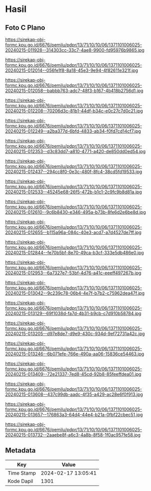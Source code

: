 # Hasil

## Foto C Plano

https://sirekap-obj-formc.kpu.go.id/6676/pemilu/pdpr/13/71/10/10/06/1371101006025-20240215-011928--314303cc-33c7-4ae8-9900-fd95976b9865.jpg

https://sirekap-obj-formc.kpu.go.id/6676/pemilu/pdpr/13/71/10/10/06/1371101006025-20240215-012014--056fe1f8-8a18-45e3-9e94-4f82611e321f.jpg

https://sirekap-obj-formc.kpu.go.id/6676/pemilu/pdpr/13/71/10/10/06/1371101006025-20240215-012058--babbb763-adc7-48f3-b167-4b418b2756d1.jpg

https://sirekap-obj-formc.kpu.go.id/6676/pemilu/pdpr/13/71/10/10/06/1371101006025-20240215-012208--70206d3c-81b1-44df-b34c-e0c27c7d0c21.jpg

https://sirekap-obj-formc.kpu.go.id/6676/pemilu/pdpr/13/71/10/10/06/1371101006025-20240215-012249--a2ba377d-6bfd-4833-ab34-f0fd7cd14cf7.jpg

https://sirekap-obj-formc.kpu.go.id/6676/pemilu/pdpr/13/71/10/10/06/1371101006025-20240215-012353--d3c83dd7-a810-4771-a420-de850dd0ed54.jpg

https://sirekap-obj-formc.kpu.go.id/6676/pemilu/pdpr/13/71/10/10/06/1371101006025-20240215-012437--294cc8f0-0e3c-480f-8fc4-38cd5fd19533.jpg

https://sirekap-obj-formc.kpu.go.id/6676/pemilu/pdpr/13/71/10/10/06/1371101006025-20240215-012533--45245e68-26f5-472b-b1c1-2c9fc9b8d81a.jpg

https://sirekap-obj-formc.kpu.go.id/6676/pemilu/pdpr/13/71/10/10/06/1371101006025-20240215-012610--9c6b8430-e346-495a-b73b-8fe6d2e6be8d.jpg

https://sirekap-obj-formc.kpu.go.id/6676/pemilu/pdpr/13/71/10/10/06/1371101006025-20240215-012655--b115a96a-084c-40e3-acd7-a7d4527de7ff.jpg

https://sirekap-obj-formc.kpu.go.id/6676/pemilu/pdpr/13/71/10/10/06/1371101006025-20240215-012844--fe70b5bf-8e70-49ca-b3cf-333e5db486e0.jpg

https://sirekap-obj-formc.kpu.go.id/6676/pemilu/pdpr/13/71/10/10/06/1371101006025-20240215-012953--6a7327e7-53bf-4d76-a41c-eeeff497267b.jpg

https://sirekap-obj-formc.kpu.go.id/6676/pemilu/pdpr/13/71/10/10/06/1371101006025-20240215-013042--9c239c78-06b4-4e7f-b7b2-c75962dea47f.jpg

https://sirekap-obj-formc.kpu.go.id/6676/pemilu/pdpr/13/71/10/10/06/1371101006025-20240215-013129--69f1038d-fa7d-4b31-b9cb-c7d910b58784.jpg

https://sirekap-obj-formc.kpu.go.id/6676/pemilu/pdpr/13/71/10/10/06/1371101006025-20240215-013205--d97e8de7-d9e9-430c-934d-9ef72731a42c.jpg

https://sirekap-obj-formc.kpu.go.id/6676/pemilu/pdpr/13/71/10/10/06/1371101006025-20240215-013246--6b071efe-766e-490a-aa06-15836ce54463.jpg

https://sirekap-obj-formc.kpu.go.id/6676/pemilu/pdpr/13/71/10/10/06/1371101006025-20240215-013409--72e21337-7ed8-45cd-92b8-85feeffdea01.jpg

https://sirekap-obj-formc.kpu.go.id/6676/pemilu/pdpr/13/71/10/10/06/1371101006025-20240215-013608--437c99db-aadc-4f35-a429-ac28e6f0f913.jpg

https://sirekap-obj-formc.kpu.go.id/6676/pemilu/pdpr/13/71/10/10/06/1371101006025-20240215-013657--176863a3-64d4-44e4-b21a-0fbf22cbec51.jpg

https://sirekap-obj-formc.kpu.go.id/6676/pemilu/pdpr/13/71/10/10/06/1371101006025-20240215-013732--2aaebe8f-a6c3-4a8b-8f58-1f0ac957fe58.jpg


## Metadata

| Key        | Value               |
| ---------- | ------------------- |
| Time Stamp | 2024-02-17 13:05:41 |
| Kode Dapil | 1301                |



